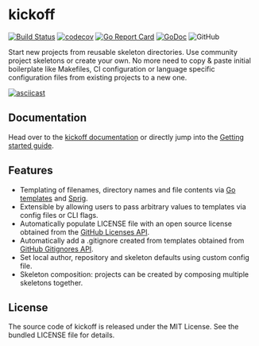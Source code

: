 # kickoff

[![Build Status](https://github.com/martinohmann/kickoff/workflows/build/badge.svg)](https://github.com/martinohmann/kickoff/actions?query=workflow%3Abuild)
[![codecov](https://codecov.io/gh/martinohmann/kickoff/branch/master/graph/badge.svg)](https://codecov.io/gh/martinohmann/kickoff)
[![Go Report Card](https://goreportcard.com/badge/github.com/martinohmann/kickoff)](https://goreportcard.com/report/github.com/martinohmann/kickoff)
[![GoDoc](https://godoc.org/github.com/martinohmann/kickoff?status.svg)](https://godoc.org/github.com/martinohmann/kickoff)
![GitHub](https://img.shields.io/github/license/martinohmann/kickoff?color=orange)

Start new projects from reusable skeleton directories. Use community project
skeletons or create your own. No more need to copy & paste initial boilerplate
like Makefiles, CI configuration or language specific configuration files from
existing projects to a new one.

[![asciicast](https://asciinema.org/a/414074.svg)](https://asciinema.org/a/414074)

## Documentation

Head over to the [kickoff documentation](https://kickoff.run) or directly jump
into the [Getting started guide](https://kickoff.run/getting-started).

## Features

- Templating of filenames, directory names and file contents via [Go
  templates](https://golang.org/pkg/text/template/) and
  [Sprig](http://masterminds.github.io/sprig/).
- Extensible by allowing users to pass arbitrary values to templates via config
  files or CLI flags.
- Automatically populate LICENSE file with an open source license obtained from
  the [GitHub Licenses API](https://docs.github.com/en/rest/reference/licenses).
- Automatically add a .gitignore created from templates obtained from
  [GitHub Gitignores API](https://docs.github.com/en/rest/reference/gitignore).
- Set local author, repository and skeleton defaults using custom config file.
- Skeleton composition: projects can be created by composing multiple skeletons
  together.

## License

The source code of kickoff is released under the MIT License. See the bundled
LICENSE file for details.
